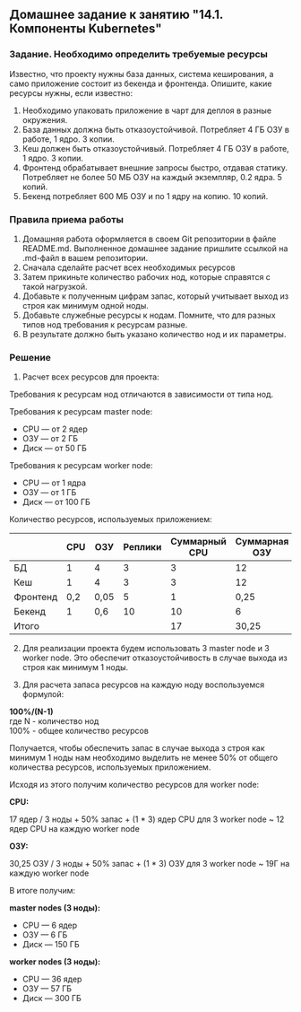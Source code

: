 ## Домашнее задание к занятию "14.1. Компоненты Kubernetes"

### Задание. Необходимо определить требуемые ресурсы
Известно, что проекту нужны база данных, система кеширования, а само приложение состоит из бекенда и фронтенда. Опишите, какие ресурсы нужны, если известно:

1. Необходимо упаковать приложение в чарт для деплоя в разные окружения. 
2. База данных должна быть отказоустойчивой. Потребляет 4 ГБ ОЗУ в работе, 1 ядро. 3 копии. 
3. Кеш должен быть отказоустойчивый. Потребляет 4 ГБ ОЗУ в работе, 1 ядро. 3 копии. 
4. Фронтенд обрабатывает внешние запросы быстро, отдавая статику. Потребляет не более 50 МБ ОЗУ на каждый экземпляр, 0.2 ядра. 5 копий. 
5. Бекенд потребляет 600 МБ ОЗУ и по 1 ядру на копию. 10 копий.

### Правила приема работы

1. Домашняя работа оформляется в своем Git репозитории в файле README.md. Выполненное домашнее задание пришлите ссылкой на .md-файл в вашем репозитории.
2. Сначала сделайте расчет всех необходимых ресурсов 
3. Затем прикиньте количество рабочих нод, которые справятся с такой нагрузкой. 
4. Добавьте к полученным цифрам запас, который учитывает выход из строя как минимум одной ноды. 
5. Добавьте служебные ресурсы к нодам. Помните, что для разных типов нод требования к ресурсам разные. 
6. В результате должно быть указано количество нод и их параметры.

### Решение

1. Расчет всех ресурсов для проекта: 

Требования к ресурсам нод отличаются в зависимости от типа нод.

Требования к ресурсам master node:
- CPU — от 2 ядер
- ОЗУ — от 2 ГБ
- Диск — от 50 ГБ

Требования к ресурсам worker node:
- CPU — от 1 ядра
- ОЗУ — от 1 ГБ
- Диск — от 100 ГБ

Количество ресурсов, используемых приложением:

|          | CPU | ОЗУ  | Реплики | Суммарный CPU | Суммарная ОЗУ |
|----------|-----|------|---------|---------------|---------------|
| БД       | 1   | 4    | 3       | 3             | 12            |
| Кеш      | 1   | 4    | 3       | 3             | 12            |
| Фронтенд | 0,2 | 0,05 | 5       | 1             | 0,25          |
| Бекенд   | 1   | 0,6  | 10      | 10            | 6             |
| Итого    |     |      |         | 17            | 30,25         |

2. Для реализации проекта будем использовать 3 master node и 3 worker node. Это обеспечит отказоустойчивость в случае выхода из строя как минимум 1 ноды.

3. Для расчета запаса ресурсов на каждую ноду воспользуемся формулой:

**100%/(N-1)**  
где N - количество нод  
100% - общее количество ресурсов

Получается, чтобы обеспечить запас в случае выхода з строя как минимум 1 ноды нам необходимо выделить не менее 50% от общего количества ресурсов, используемых приложением.

Исходя из этого получим количество ресурсов для worker node:

**CPU:**  

17 ядер / 3 ноды + 50% запас + (1 * 3) ядер CPU для 3 worker node ~ 12 ядер CPU на каждую worker node

**ОЗУ:**

30,25 ОЗУ / 3 ноды + 50% запас + (1 * 3) ОЗУ для 3 worker node ~ 19Г на каждую worker node

В итоге получим:

**master nodes (3 ноды):**
- CPU — 6 ядер
- ОЗУ — 6 ГБ
- Диск — 150 ГБ

**worker nodes (3 ноды):**
- CPU — 36 ядер
- ОЗУ — 57 ГБ
- Диск — 300 ГБ
